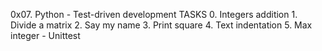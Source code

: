 0x07. Python - Test-driven development
	TASKS
		0. Integers addition
		1. Divide a matrix
		2. Say my name
		3. Print square
		4. Text indentation
		5. Max integer - Unittest
		
